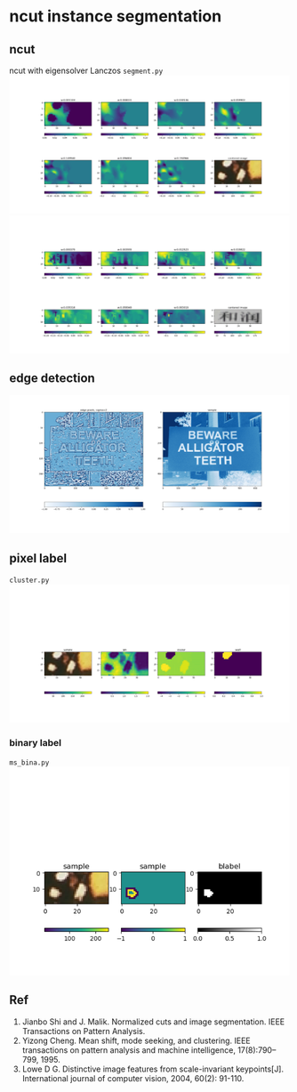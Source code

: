 # ncut instance segmentation

## ncut
ncut with eigensolver Lanczos `segment.py`
![lanc](imgs/butt_lanc_pair_iter2000_w30.png)
![lanc](imgs/rece_lanc_pair_iter2000_w50.png)

## edge detection
![zero crossing](imgs/reci2-2_Dog_sig2_minmax1.png)

## pixel label
`cluster.py`
![denoise](imgs/butt_ms.png)
### binary label
`ms_bina.py`
![bina](imgs/butt_edge_bina.png)


## Ref

1. Jianbo Shi and J. Malik. Normalized cuts and image segmentation. IEEE Transactions on Pattern Analysis.
2. Yizong Cheng. Mean shift, mode seeking, and clustering. IEEE transactions on pattern analysis and machine
intelligence, 17(8):790–799, 1995.
3. Lowe D G. Distinctive image features from scale-invariant keypoints[J]. International journal of computer vision, 2004, 60(2): 91-110.
